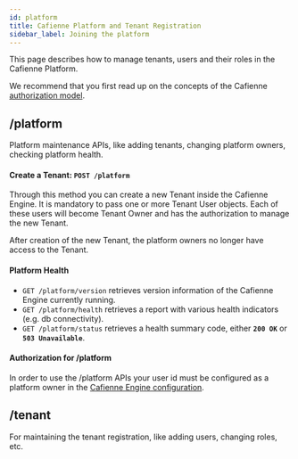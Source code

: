 ```yaml
---
id: platform
title: Cafienne Platform and Tenant Registration
sidebar_label: Joining the platform
---
```


This page describes how to manage tenants, users and their roles in the Cafienne Platform.

We recommend that you first read up on the concepts of the Cafienne [authorization model](engine/authorization).

## /platform
Platform maintenance APIs, like adding tenants, changing platform owners, checking platform health.

#### Create a Tenant: `POST /platform`
Through this method you can create a new Tenant inside the Cafienne Engine.
It is mandatory to pass one or more Tenant User objects. Each of these users will become Tenant Owner and has the authorization to manage the new Tenant.

After creation of the new Tenant, the platform owners no longer have access to the Tenant.

#### Platform Health
- `GET /platform/version` retrieves version information of the Cafienne Engine currently running.
- `GET /platform/health` retrieves a report with various health indicators (e.g. db connectivity).
- `GET /platform/status` retrieves a health summary code, either **`200 OK`** or **`503 Unavailable`**.

#### Authorization for /platform
In order to use the /platform APIs your user id must be configured as a platform owner in the [Cafienne Engine configuration](engine/configuration).


## /tenant
For maintaining the tenant registration, like adding users, changing roles, etc.


